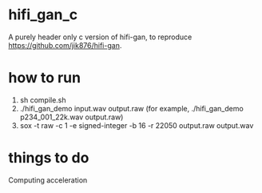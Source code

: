 # hifi_gan_c
A purely header only c version of hifi-gan, to reproduce https://github.com/jik876/hifi-gan.

# how to run
1. sh compile.sh
2.  ./hifi_gan_demo input.wav output.raw (for example, ./hifi_gan_demo p234_001_22k.wav output.raw)
3. sox -t raw -c 1 -e signed-integer -b 16 -r 22050 output.raw output.wav

# things to do
Computing acceleration
